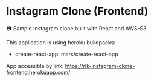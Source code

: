# Instagram Clone (Frontend)
:camera: Sample Instagram clone built with React and AWS-S3

This application is using heroku buildpacks:
* create-react-app: mars/create-react-app

App accessible by link: https://rlk-instagram-clone-frontend.herokuapp.com/
